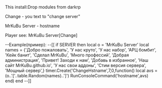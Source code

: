 This install:Drop modules from darkrp




Change - you text to "change server"

MrKuBu Server - hostname

Player see: MrKuBu Server[Change]

--Example(пример):
--[[
if SERVER then
local o = 'MrKuBu Server'
local names = {'Добро пожаловать',
'У нас круто',
'У нас набор',
'АРЦ бомбит',
'Кейк банит',
'Сделал MrKuBu',
'Много профессий',
'Добрая администрация',
'Привет! Заходи к нам',
'Добавь в избранное',
'Наш сайт MrKuBu.github.io',
'У нас свои аддоны',
'Стим версия сервера',
'Мощный сервер',}
timer.Create('ChangeHstname',7,0,function() 
local avs = (o..'['..table.Random(names)..']')
 RunConsoleCommand('hostname',avs) 
 end)
end
--]]
